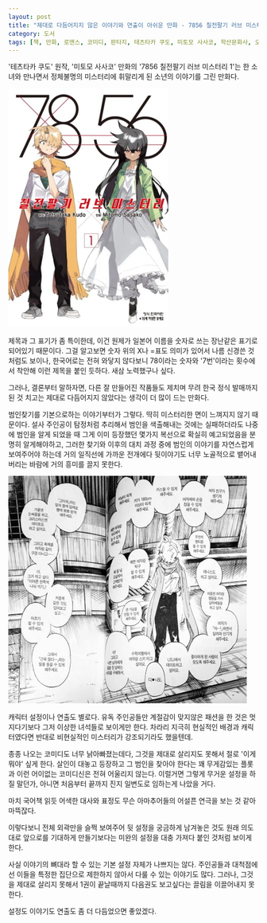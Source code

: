 ```yaml
---
layout: post
title: "제대로 다듬어지지 않은 이야기와 연출이 아쉬운 만화 - 7856 칠전팔기 러브 미스터리 1"
category: 도서
tags: [책, 만화, 로맨스, 코미디, 판타지, 테츠타카 쿠도, 미토모 사사코, 학산문화사, 오피니언 리더, 서평]
---
```


'테츠타카 쿠도' 원작,
'미토모 사사코' 만화의
'7856 칠전팔기 러브 미스터리 1'는
한 소녀와 만나면서 정체불명의 미스터리에 휘말리게 된 소년의 이야기를 그린 만화다.

![커버](/images/book/shichiha-gojuuroku-1-comic-book-h480.jpg)

제목과 그 표기가 좀 특이한데,
이건 원제가 일본어 이름을 숫자로 쓰는 장난같은 표기로 되어있기 때문이다.
그걸 알고보면 숫자 위의 X나 =표도 의미가 있어서 나름 신경쓴 것처럼도 보이나,
한국어로는 전혀 와닿지 않다보니 78이라는 숫자와 '7번'이라는 횟수에서 착안해 이런 제목을 붙인 듯하다.
새삼 노력했구나 싶다.

그러나, 결론부터 말하자면,
다른 잘 만들어진 작품들도 제치며 무려 한국 정식 발매까지 된 것 치고는
제대로 다듬어지지 않았다는 생각이 더 많이 드는 만화다.

범인찾기를 기본으로하는 이야기부터가 그렇다.
딱히 미스터리한 면이 느껴지지 않기 때문이다.
설사 주인공이 탐정처럼 추리해서 범인을 색출해내는 것에는 실패하더라도
나중에 범인을 알게 되었을 때 그게 이미 등장했던 몇가지 복선으로 확실히 예고되었음을 분명히 알게해야하고,
그러한 찾기와 이후의 대치 과정 중에 범인의 이야기를 자연스럽게 보여주어야 하는데
거의 일직선에 가까운 전개에다 뒷이야기도 너무 노골적으로 뱉어내버리는 바람에 거의 흥미를 끌지 못한다.

![8p](/images/book/shichiha-gojuuroku-1-comic-book-p008.jpg)

캐릭터 설정이나 연출도 별로다.
유독 주인공들만 계절감이 맞지않은 패션을 한 것은 멋지다기보다 그저 이상한 녀석들로 보이게만 한다.
차라리 지극히 현실적인 배경과 캐릭터였다면
반대로 비현실적인 미스터리가 강조되기라도 했을텐데.

종종 나오는 코미디도 너무 낡아빠졌는데다,
그것을 제대로 살리지도 못해서 절로 '이게 뭐야' 싶게 한다.
살인이 대놓고 등장하고 그 범인을 찾아야 한다는 꽤 무게감있는 플롯과
이런 어이없는 코미디신은 전혀 어울리지 않는다.
이럴거면 그렇게 무거운 설정을 하질 말던가,
아니면 처음부터 끝까지 진지 일변도로 임하는게 나았을 거다.

마치 국어책 읽듯 어색한 대사와 표정도
무슨 아마추어들의 어설픈 연극을 보는 것 같아 마뜩잖다.

이렇다보니 전체 외곽만을 슬쩍 보여주어 뒷 설정을 궁금하게 남겨놓은 것도
원래 의도대로 앞으로를 기대하게 만들기보다는
미완의 설정을 대충 가져다 붙인 것처럼 보이게 한다.

사실 이야기의 뼈대라 할 수 있는 기본 설정 자체가 나쁘지는 않다.
주인공들과 대척점에 선 이들을 특정한 집단으로 제한하지 않아서 다룰 수 있는 이야기도 많다.
그러나, 그것을 제대로 살리지 못해서
1권이 끝날때까지 다음권도 보고싶다는 끌림을 이끌어내지 못한다.

설정도 이야기도 연출도 좀 더 다듬었으면 좋았겠다.
